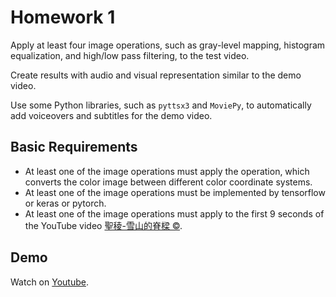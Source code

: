 # Homework 1

Apply at least four image operations, such as gray-level mapping, histogram equalization, and high/low pass filtering, to the test video.

Create results with audio and visual representation similar to the demo video.

Use some Python libraries, such as `pyttsx3` and `MoviePy`, to automatically add voiceovers and subtitles for the demo video.

## Basic Requirements

- At least one of the image operations must apply the operation, which converts the color image between different color coordinate systems.
- At least one of the image operations must be implemented by tensorflow or keras or pytorch.
- At least one of the image operations must apply to the first 9 seconds of the YouTube video [聖稜-雪山的脊樑 ©](https://youtu.be/PHqhEgkGfrs).

## Demo

Watch on [Youtube](https://youtu.be/CklXGiZxqOs).
